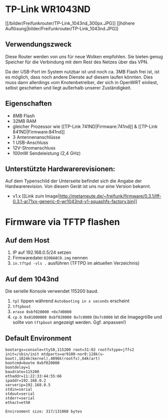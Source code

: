 # TP-Link WR1043ND
[[/bilder/Freifunkrouter/TP-Link_1043nd_300px.JPG]]
[[höhere Auflösung|bilder/Freifunkrouter/TP-Link_1043nd.JPG]]

## Verwendungszweck
Diese Router werden von uns für neue Wolken empfohlen. Sie bieten genug Speicher für die Verbindung mit dem Rest des Netzes über das VPN.

Da der USB-Port im System nutzbar ist und noch ca. 3MB Flash frei ist, ist es möglich, dass noch andere Dienste auf diesem laufen könnten. Dies muss dann allerdings vom Knotenbetreiber, der sich in OpenWRT einliest, selbst geschehen und liegt außerhalb unserer Zuständigkeit.

## Eigenschaften
* 8MB Flash
* 32MB RAM
* gleicher Prozessor wie [[TP-Link 741ND|Firmware:741nd]] & [[TP-Link 841ND|Firmware:841nd]]
* 3 Antennenanschlüsse
* 1 USB-Anschluss
* 12V-Stromanschluss
* 100mW Sendeleistung (2,4 GHz)

## Unterstützte Hardwarerevisionen:
Auf dem Typenschild der Unterseite befindet sich die Angabe der Hardwarerevision.
Von diesem Gerät ist uns nur eine Version bekannt.

* v1.x [[Link zum Image|http://metameute.de/~freifunk/firmware/0.3.1/lff-0.3.1-ar71xx-generic-tl-wr1043nd-v1-squashfs-factory.bin]]

# Firmware via TFTP flashen

## Auf dem Host

1. IP auf 192.168.0.5/24 setzen
1. Firmwaredatei `0200A8C0.img` nennen
1. `in.tftpd -vls .` ausführen (TFTPD im aktuellen Verzeichnis)

## Auf dem 1043nd

Die serielle Konsole verwendet 115200 baud.

1. `tpl` tippen während `Autobooting in x seconds` erscheint
1. `tftpboot`
1. `erase 0xbf020000 +0x7d0000`
1. `cp.b 0x81000000 0xbf020000 0x7c0000` (`0x7c0000` ist die Imagegröße und sollte von `tftpboot` angezeigt werden. Ggf. anpassen!)

## Default Environment

    bootargs=console=ttyS0,115200 root=31:02 rootfstype=jffs2 init=/sbin/init mtdparts=ar9100-nor0:128k(u-boot),1024k(kernel),4096k(rootfs),64k(art)
    bootcmd=bootm 0xbf020000
    bootdelay=1
    baudrate=115200
    ethaddr=11:22:33:44:55:66
    ipaddr=192.168.0.2
    serverip=192.168.0.5
    stdin=serial
    stdout=serial
    stderr=serial
    ethact=eth0
    
    Environment size: 317/131068 bytes

